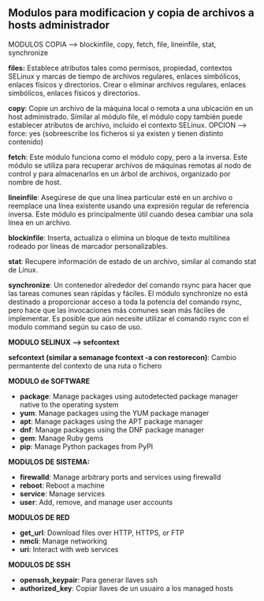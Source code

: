 Modulos para modificacion y copia de archivos a hosts administrador
-------------------------------------------------------------------

MODULOS COPIA --> blockinfile, copy, fetch, file, lineinfile, stat, synchronize


**files:**
Establece atributos tales como permisos, propiedad, contextos SELinux y marcas de tiempo de archivos regulares, 
enlaces simbólicos, enlaces físicos y directorios. Crear o eliminar archivos regulares, enlaces simbólicos,
enlaces físicos y directorios. 

**copy**:
Copie un archivo de la máquina local o remota a una ubicación en un host administrado. 
Similar al módulo file, el módulo copy también puede establecer atributos de archivo, incluido el contexto SELinux.
OPCION --> force: yes (sobreescribe los ficheros si ya existen y tienen distinto contenido)

**fetch**:
Este módulo funciona como el módulo copy, pero a la inversa. Este módulo se utiliza para recuperar archivos de 
máquinas remotas al nodo de control y para almacenarlos en un árbol de archivos, organizado por nombre de host.

**lineinfile**:
Asegúrese de que una línea particular esté en un archivo o reemplace una línea existente usando una expresión 
regular de referencia inversa. Este módulo es principalmente útil cuando desea cambiar una sola línea en un archivo.

**blockinfile**:
Inserta, actualiza o elimina un bloque de texto multilínea rodeado por líneas de marcador personalizables.

**stat**:
Recupere información de estado de un archivo, similar al comando stat de Linux.

**synchronize**:
Un contenedor alrededor del comando rsync para hacer que las tareas comunes sean rápidas y fáciles. 
El módulo synchronize no está destinado a proporcionar acceso a toda la potencia del comando rsync, 
pero hace que las invocaciones más comunes sean más fáciles de implementar.
Es posible que aún necesite utilizar el comando rsync con el modulo command según su caso de uso.

**MODULO SELINUX --> sefcontext**

**sefcontext (similar a semanage fcontext -a con restorecon)**:
Cambio permantente del contexto de una ruta o fichero

**MODULO de SOFTWARE**

* **package**: Manage packages using autodetected package manager native to the operating system
* **yum**: Manage packages using the YUM package manager
* **apt**: Manage packages using the APT package manager
* **dnf**: Manage packages using the DNF package manager
* **gem**: Manage Ruby gems
* **pip**: Manage Python packages from PyPI

**MODULOS DE SISTEMA:**

* **firewalld**: Manage arbitrary ports and services using firewalld
* **reboot**: Reboot a machine
* **service**: Manage services
* **user**: Add, remove, and manage user accounts

**MODULOS DE RED**

* **get_url**: Download files over HTTP, HTTPS, or FTP
* **nmcli**: Manage networking
* **uri**: Interact with web services

**MODULOS DE SSH**

* **openssh_keypair**: Para generar llaves ssh
* **authorized_key**: Copiar llaves de un usuairo a los managed hosts
